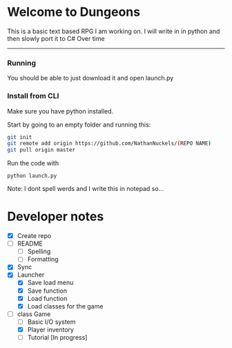 # Welcome to Dungeons

This is a basic text based RPG I am working on. I will write in in python and then slowly port it
to C# Over time 

---
### Running

You should be able to just download it and open launch.py

### Install from CLI

Make sure you have python installed.

Start by going to an empty folder and running this:

```bash
git init
git remote add origin https://github.com/NathanNuckels/(REPO NAME)
git pull origin master
```

Run the code with

    python launch.py


Note: I dont spell werds and I write this in notepad so... 


# Developer notes

- [x] Create repo
- [ ] README
    - [ ] Spelling
    - [ ] Formatting
- [x] Sync
- [x] Launcher
    - [x] Save load menu
    - [x] Save function
    - [x] Load function
    - [x] Load classes for the game
- [ ] class Game
    - [ ] Basic I/O system
    - [x] Player inventory
    - [ ] Tutorial [In progress]
